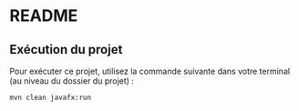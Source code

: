 # README

## Exécution du projet

Pour exécuter ce projet, utilisez la commande suivante dans votre terminal (au niveau du dossier du projet) :

```bash
mvn clean javafx:run
